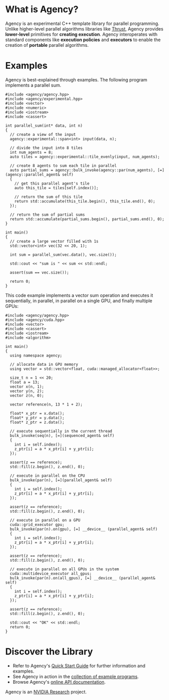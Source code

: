 What is Agency?
===============

Agency is an experimental C++ template library for parallel programming. Unlike
higher-level parallel algorithms libraries like [Thrust](thrust.github.io),
Agency provides **lower-level** primitives for **creating execution**. Agency
interoperates with standard components like **execution policies** and
**executors** to enable the creation of **portable** parallel algorithms.

# Examples

Agency is best-explained through examples. The following program implements a parallel sum.

~~~~{.cpp}
#include <agency/agency.hpp>
#include <agency/experimental.hpp>
#include <vector>
#include <numeric>
#include <iostream>
#include <cassert>

int parallel_sum(int* data, int n)
{
  // create a view of the input
  agency::experimental::span<int> input(data, n);

  // divide the input into 8 tiles
  int num_agents = 8;
  auto tiles = agency::experimental::tile_evenly(input, num_agents);

  // create 8 agents to sum each tile in parallel
  auto partial_sums = agency::bulk_invoke(agency::par(num_agents), [=](agency::parallel_agent& self)
  {
    // get this parallel agent's tile
    auto this_tile = tiles[self.index()];

    // return the sum of this tile
    return std::accumulate(this_tile.begin(), this_tile.end(), 0);
  });

  // return the sum of partial sums
  return std::accumulate(partial_sums.begin(), partial_sums.end(), 0);
}

int main()
{
  // create a large vector filled with 1s
  std::vector<int> vec(32 << 20, 1);

  int sum = parallel_sum(vec.data(), vec.size());

  std::cout << "sum is " << sum << std::endl;

  assert(sum == vec.size());

  return 0;
}
~~~~

This code example implements a vector sum operation and executes it sequentially, in parallel, in parallel on a single GPU, and finally multiple GPUs:

~~~~{.cpp}
#include <agency/agency.hpp>
#include <agency/cuda.hpp>
#include <vector>
#include <cassert>
#include <iostream>
#include <algorithm>

int main()
{
  using namespace agency;

  // allocate data in GPU memory
  using vector = std::vector<float, cuda::managed_allocator<float>>;

  size_t n = 1 << 20;
  float a = 13;
  vector x(n, 1);
  vector y(n, 2);
  vector z(n, 0);

  vector reference(n, 13 * 1 + 2);

  float* x_ptr = x.data();
  float* y_ptr = y.data();
  float* z_ptr = z.data();

  // execute sequentially in the current thread
  bulk_invoke(seq(n), [=](sequenced_agent& self)
  {
    int i = self.index();
    z_ptr[i] = a * x_ptr[i] + y_ptr[i];
  });

  assert(z == reference);
  std::fill(z.begin(), z.end(), 0);

  // execute in parallel on the CPU
  bulk_invoke(par(n), [=](parallel_agent& self)
  {
    int i = self.index();
    z_ptr[i] = a * x_ptr[i] + y_ptr[i];
  });

  assert(z == reference);
  std::fill(z.begin(), z.end(), 0);

  // execute in parallel on a GPU
  cuda::grid_executor gpu;
  bulk_invoke(par(n).on(gpu), [=] __device__ (parallel_agent& self)
  {
    int i = self.index();
    z_ptr[i] = a * x_ptr[i] + y_ptr[i];
  });

  assert(z == reference);
  std::fill(z.begin(), z.end(), 0);

  // execute in parallel on all GPUs in the system
  cuda::multidevice_executor all_gpus;
  bulk_invoke(par(n).on(all_gpus), [=] __device__ (parallel_agent& self)
  {
    int i = self.index();
    z_ptr[i] = a * x_ptr[i] + y_ptr[i];
  });

  assert(z == reference);
  std::fill(z.begin(), z.end(), 0);

  std::cout << "OK" << std::endl;
  return 0;
}
~~~~


# Discover the Library

* Refer to Agency's [Quick Start Guide](github.com/agency-library/agency/wiki/Quick-Start-Guide) for further information and examples.
* See Agency in action in the [collection of example programs](github.com/agency-library/agency/tree/master/examples).
* Browse Agency's [online API documentation](agency-library.github.io/modules.html).

Agency is an [NVIDIA Research](research.nvidia.com) project.


